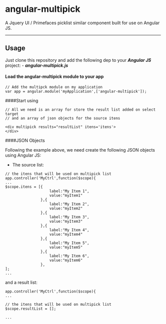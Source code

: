 angular-multipick
===================


A Jquery UI / Primefaces picklist similar component built for use on Angular JS.

----------


Usage
-------------

Just clone this repository and add the following dep to your ***Angular JS*** project:
	- ***angular-multipick.js***


#### Load the angular-multipick module to your app

```
// Add the multipck module on my application
var app = angular.module('myApplication',['angular-multipick']);
```

####Start using

```
// All we need is an array for store the result list added on select target 
// and an array of json objects for the source itens

<div multipick results="resultList" itens='itens'>
</div>
```

####JSON Objects

Following the example above, we need create the following JSON objects using Angular JS:

- The source list:
```
// the itens that will be used on multipick list
app.controller('MyCtrl',function($scope){ 
...
$scope.itens = [{
					label:"My Item 1",
					value:"myItem1"
				},{
					label:"My Item 2",
					value:"myItem2"
				},{
					label:"My Item 3",
					value:"myItem3"
				},{
					label:"My Item 4",
					value:"myItem4"
				},{
					label:"My Item 5",
					value:"myItem5"
				},{
					label:"My Item 6",
					value:"myItem6"
				},
];
... 
```

and a result list:

```
app.controller('MyCtrl',function($scope){ 
...

// the itens that will be used on multipick list
$scope.resultList = [];

...
```
